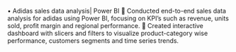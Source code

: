 •	Adidas sales data analysis| Power BI
	Conducted end-to-end sales data analysis for adidas using Power BI, focusing on KPI’s such as revenue, units sold, profit margin and regional performance.
	Created interactive dashboard with slicers and filters to visualize product-category wise performance, customers segments and time series trends.
